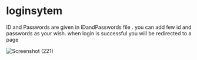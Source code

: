 # loginsytem
 ID and Passwords are given in IDandPasswords file . you can add few id and passwords as your wish.
 when login is successful you will be redirected to a page 


![Screenshot (221)](https://github.com/khajabasha7/loginsytem/assets/102409122/a8debed6-544e-40b7-aad9-772afaa53b7d)
